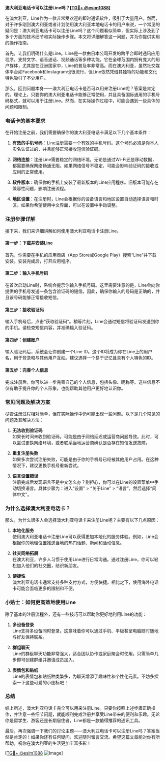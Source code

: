 **澳大利亚电话卡可以注册Line吗？[[TG💪+ @esim1088](https://t.me/s/esim1088)]**

在澳大利亚，Line作为一款非常受欢迎的即时通讯软件，吸引了大量用户。然而，对于许多刚到澳大利亚或者计划使用澳大利亚本地电话卡的用户来说，一个常见的疑问是：澳大利亚电话卡可以注册Line吗？这个问题看似简单，但实际上涉及到了多个方面的技术细节和实际操作步骤。本文将详细解答这一问题，并为你提供实用的操作指南。

首先，让我们明确什么是Line。Line是一款由日本公司开发的跨平台即时通讯应用程序，支持文字、语音通话、视频通话等多种功能。它在全球范围内拥有庞大的用户群体，尤其是在亚洲国家中，Line的普及率非常高。而在澳大利亚，虽然社交媒体平台如Facebook和Instagram也很流行，但Line依然凭借其独特的功能和文化特色吸引了不少用户。

那么，回到问题本身——澳大利亚电话卡是否可以用来注册Line呢？答案是肯定的。理论上，只要你的澳大利亚电话卡能够正常使用，并且具备国际通用的手机号码格式，就可以用于注册Line。然而，在实际操作过程中，可能会遇到一些具体的问题和限制。

### **电话卡的基本要求**

在开始注册之前，我们需要确保你的澳大利亚电话卡满足以下几个基本条件：

1. **有效的手机号码**：Line注册需要一个有效的手机号码。这个号码必须是你本人实名认证过的，并且能够正常接收短信验证码。
   
2. **网络连接**：注册Line需要稳定的网络环境。无论是通过Wi-Fi还是移动数据，都需要确保网络畅通无阻。如果网络信号不稳定，可能会影响验证码的接收或应用的正常使用。

3. **软件版本**：确保你的手机上安装了最新版本的Line应用程序。旧版本可能存在兼容性问题，影响注册流程。

4. **地区设置**：在注册时，Line会根据你的设备语言和地区设置自动选择语言和时区。如果你希望使用中文界面，可以在设置中手动调整。

### **注册步骤详解**

接下来，我们来详细讲解如何使用澳大利亚电话卡注册Line。

#### **第一步：下载并安装Line**
首先，你需要在手机的应用商店（App Store或Google Play）搜索“Line”并下载安装。安装完成后，打开应用程序。

#### **第二步：输入手机号码**
在首次启动Line时，系统会提示你输入手机号码。这里需要注意的是，Line会向你提供的手机号发送一条包含验证码的短信。因此，确保你输入的号码是正确的，并且该号码能够正常接收短信。

#### **第三步：接收验证码**
输入手机号后，点击“获取验证码”。稍等片刻，Line会通过短信将验证码发送到你的手机。请检查短信内容，并准确输入验证码。

#### **第四步：创建账户**
输入验证码后，系统会让你创建一个Line ID。这个ID将成为你在Line上的用户名，用于登录和与其他用户互动。建议选择一个易于记忆且具有个人特色的ID。

#### **第五步：完善个人信息**
完成注册后，你可以进一步完善自己的个人信息，包括头像、昵称等。这些信息不仅有助于提升你的个人形象，也能帮助其他用户更好地认识你。

### **常见问题及解决方案**

尽管注册过程相对简单，但在实际操作中仍可能出现一些问题。以下是几个常见的问题及其解决方法：

1. **无法收到验证码**  
   如果长时间未收到验证码，可能是由于网络延迟或运营商问题导致。此时，可以尝试更换网络环境，或者联系当地运营商确认是否存在短信发送故障。

2. **重复注册失败**  
   如果多次尝试注册失败，可能是由于你的手机号已经被其他用户占用。在这种情况下，建议更换手机号重新尝试。

3. **语言设置错误**  
   注册完成后发现语言不是中文怎么办？别担心，你可以在Line的设置菜单中手动切换语言。具体步骤为：进入“设置” > “关于Line” > “语言”，然后选择“简体中文”。

### **为什么选择澳大利亚电话卡？**

那么，为什么很多人会选择澳大利亚电话卡来注册Line呢？主要有以下几点原因：

1. **本地化服务**  
   使用澳大利亚电话卡注册Line可以获得更加本地化的服务体验。例如，Line会根据你的地理位置推送当地的热门话题、新闻和活动信息。

2. **社交网络拓展**  
   在澳大利亚，许多人习惯于使用Line进行日常沟通。通过注册Line，你可以轻松加入他们的社交圈，结识新朋友。

3. **便捷性**  
   澳大利亚电话卡通常支持多种支付方式，方便快捷。相比之下，使用海外电话卡可能会面临更多的限制和不便。

### **小贴士：如何更高效地使用Line**

除了基本的注册流程外，还有一些技巧可以帮助你更好地利用Line的功能：

1. **多设备登录**  
   Line支持多设备同时登录，这意味着你可以通过手机、平板甚至电脑随时随地与好友保持联系。

2. **群组聊天**  
   Line的群组聊天功能非常强大，适合团队协作或家庭聚会时使用。只需简单几步即可创建群组并邀请成员加入。

3. **表情包和贴纸**  
   Line的表情包和贴纸种类繁多，为聊天增添了趣味性和个性化元素。不妨多探索一下这些可爱的小图标吧！

### **总结**

综上所述，澳大利亚电话卡完全可以用来注册Line。只要你按照上述步骤正确操作，并注意一些细节问题，就能顺利完成注册并享受Line带来的便利和乐趣。无论你是留学生、游客还是长期居住者，Line都是一款值得推荐的通讯工具。

最后，再次强调一下我们的讨论主题——澳大利亚电话卡可以注册Line吗？答案当然是肯定的！如果你还有任何疑问，欢迎随时留言交流。希望这篇文章能对你有所帮助，祝你在澳大利亚的生活更加丰富多彩！

[[TG💪+ @esim1088](https://t.me/s/esim1088) ![Image](https://i.postimg.cc/4NQfJmqS/Snipaste-2025-05-13-00-14-12.png)]